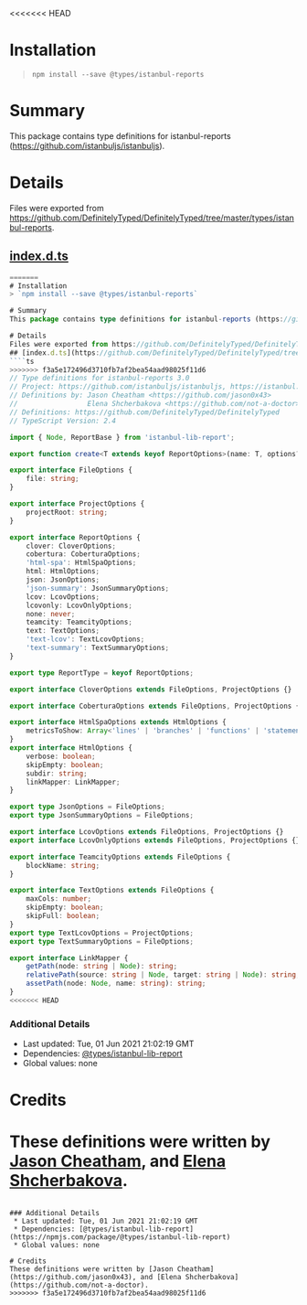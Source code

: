 <<<<<<< HEAD
# Installation
> `npm install --save @types/istanbul-reports`

# Summary
This package contains type definitions for istanbul-reports (https://github.com/istanbuljs/istanbuljs).

# Details
Files were exported from https://github.com/DefinitelyTyped/DefinitelyTyped/tree/master/types/istanbul-reports.
## [index.d.ts](https://github.com/DefinitelyTyped/DefinitelyTyped/tree/master/types/istanbul-reports/index.d.ts)
````ts
=======
# Installation
> `npm install --save @types/istanbul-reports`

# Summary
This package contains type definitions for istanbul-reports (https://github.com/istanbuljs/istanbuljs).

# Details
Files were exported from https://github.com/DefinitelyTyped/DefinitelyTyped/tree/master/types/istanbul-reports.
## [index.d.ts](https://github.com/DefinitelyTyped/DefinitelyTyped/tree/master/types/istanbul-reports/index.d.ts)
````ts
>>>>>>> f3a5e172496d3710fb7af2bea54aad98025f11d6
// Type definitions for istanbul-reports 3.0
// Project: https://github.com/istanbuljs/istanbuljs, https://istanbul.js.org
// Definitions by: Jason Cheatham <https://github.com/jason0x43>
//                 Elena Shcherbakova <https://github.com/not-a-doctor>
// Definitions: https://github.com/DefinitelyTyped/DefinitelyTyped
// TypeScript Version: 2.4

import { Node, ReportBase } from 'istanbul-lib-report';

export function create<T extends keyof ReportOptions>(name: T, options?: Partial<ReportOptions[T]>): ReportBase;

export interface FileOptions {
    file: string;
}

export interface ProjectOptions {
    projectRoot: string;
}

export interface ReportOptions {
    clover: CloverOptions;
    cobertura: CoberturaOptions;
    'html-spa': HtmlSpaOptions;
    html: HtmlOptions;
    json: JsonOptions;
    'json-summary': JsonSummaryOptions;
    lcov: LcovOptions;
    lcovonly: LcovOnlyOptions;
    none: never;
    teamcity: TeamcityOptions;
    text: TextOptions;
    'text-lcov': TextLcovOptions;
    'text-summary': TextSummaryOptions;
}

export type ReportType = keyof ReportOptions;

export interface CloverOptions extends FileOptions, ProjectOptions {}

export interface CoberturaOptions extends FileOptions, ProjectOptions {}

export interface HtmlSpaOptions extends HtmlOptions {
    metricsToShow: Array<'lines' | 'branches' | 'functions' | 'statements'>;
}
export interface HtmlOptions {
    verbose: boolean;
    skipEmpty: boolean;
    subdir: string;
    linkMapper: LinkMapper;
}

export type JsonOptions = FileOptions;
export type JsonSummaryOptions = FileOptions;

export interface LcovOptions extends FileOptions, ProjectOptions {}
export interface LcovOnlyOptions extends FileOptions, ProjectOptions {}

export interface TeamcityOptions extends FileOptions {
    blockName: string;
}

export interface TextOptions extends FileOptions {
    maxCols: number;
    skipEmpty: boolean;
    skipFull: boolean;
}
export type TextLcovOptions = ProjectOptions;
export type TextSummaryOptions = FileOptions;

export interface LinkMapper {
    getPath(node: string | Node): string;
    relativePath(source: string | Node, target: string | Node): string;
    assetPath(node: Node, name: string): string;
}
<<<<<<< HEAD

````

### Additional Details
 * Last updated: Tue, 01 Jun 2021 21:02:19 GMT
 * Dependencies: [@types/istanbul-lib-report](https://npmjs.com/package/@types/istanbul-lib-report)
 * Global values: none

# Credits
These definitions were written by [Jason Cheatham](https://github.com/jason0x43), and [Elena Shcherbakova](https://github.com/not-a-doctor).
=======

````

### Additional Details
 * Last updated: Tue, 01 Jun 2021 21:02:19 GMT
 * Dependencies: [@types/istanbul-lib-report](https://npmjs.com/package/@types/istanbul-lib-report)
 * Global values: none

# Credits
These definitions were written by [Jason Cheatham](https://github.com/jason0x43), and [Elena Shcherbakova](https://github.com/not-a-doctor).
>>>>>>> f3a5e172496d3710fb7af2bea54aad98025f11d6
